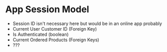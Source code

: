 # App Session Model

* Session ID isn't necessary here but would be in an online app probably
* Current User Customer ID (Foreign Key)
* Is Authenticated (boolean)
* Current Ordered Products (Foreign Keys)
* ???